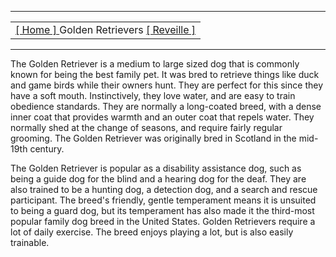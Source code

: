 <html>
<head>
<title>Group 2:TCMG 412</title>

</head>


<tr>


<hr align="center">
<center><table><tr><td > <a href= "goldenretriever.md"> [ Home ] </a> Golden Retrievers <a href= "reveille.md"> [ Reveille ]  </a></td> </tr></table></center>
<hr align="center">

<p>	The Golden Retriever is a medium to large sized dog that is commonly known for being the best family pet. It was bred to retrieve things like duck and game birds while their owners hunt. They are perfect for this since they have a soft mouth. Instinctively, they love water, and are easy to train obedience standards. They are normally a long-coated breed, with a dense inner coat that provides warmth and an outer coat that repels water. They normally shed at the change of seasons, and require fairly regular grooming. The Golden Retriever was originally bred in Scotland in the mid-19th century.
</p>
<p>The Golden Retriever is popular as a disability assistance dog, such as being a guide dog for the blind and a hearing dog for the deaf. They are also trained to be a hunting dog, a detection dog, and a search and rescue participant. The breed's friendly, gentle temperament means it is unsuited to being a guard dog, but its temperament has also made it the third-most popular family dog breed in the United States. Golden Retrievers require a lot of daily exercise. The breed enjoys playing a lot, but is also easily trainable.
</p>
